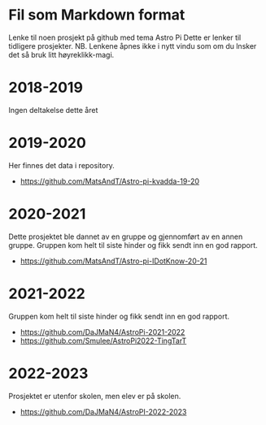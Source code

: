 # Fil som Markdown format

Lenke til noen prosjekt på github med tema Astro Pi
Dette er lenker til tidligere prosjekter.
NB. Lenkene åpnes ikke i nytt vindu som om du lnsker det så bruk litt høyreklikk-magi.

# 2018-2019
Ingen deltakelse dette året

# 2019-2020
Her finnes det data i repository.
* https://github.com/MatsAndT/Astro-pi-kvadda-19-20
 
# 2020-2021
Dette prosjektet ble dannet av en gruppe og gjennomført av en annen gruppe.
Gruppen kom helt til siste hinder og fikk sendt inn en god rapport.
* https://github.com/MatsAndT/Astro-pi-IDotKnow-20-21

# 2021-2022
Gruppen kom helt til siste hinder og fikk sendt inn en god rapport.
* https://github.com/DaJMaN4/AstroPi-2021-2022
* https://github.com/Smulee/AstroPi2022-TingTarT

# 2022-2023
Prosjektet er utenfor skolen, men elev er på skolen.
* https://github.com/DaJMaN4/AstroPI-2022-2023


